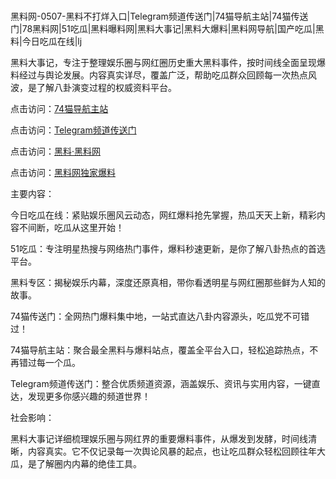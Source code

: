 #
黑料网-0507-黑料不打烊入口|Telegram频道传送门|74猫导航主站|74猫传送门|78黑料网|51吃瓜|黑料曝料网|黑料大事记|黑料大爆料|黑料网导航|国产吃瓜|黑料|今日吃瓜在线|lj

黑料大事记，专注于整理娱乐圈与网红圈历史重大黑料事件，按时间线全面呈现爆料经过与舆论发展。内容真实详尽，覆盖广泛，帮助吃瓜群众回顾每一次热点风波，是了解八卦演变过程的权威资料平台。


点击访问：<a href="https://74mao.com/">74猫导航主站</a>

点击访问：<a href="https://74mao.com/">Telegram频道传送门</a>

点击访问：<a href="https://qfwfg.pages.dev/">黑料·黑料网</a>

点击访问：<a href="https://sdfsh.pages.dev/">黑料网独家爆料</a>


主要内容：

今日吃瓜在线：紧贴娱乐圈风云动态，网红爆料抢先掌握，热瓜天天上新，精彩内容不间断，吃瓜从这里开始！

51吃瓜：专注明星热搜与网络热门事件，爆料秒速更新，是你了解八卦热点的首选平台。

黑料专区：揭秘娱乐内幕，深度还原真相，带你看透明星与网红圈那些鲜为人知的故事。

74猫传送门：全网热门爆料集中地，一站式直达八卦内容源头，吃瓜党不可错过！

74猫导航主站：聚合最全黑料与爆料站点，覆盖全平台入口，轻松追踪热点，不再错过每一个瓜。

Telegram频道传送门：整合优质频道资源，涵盖娱乐、资讯与实用内容，一键直达，发现更多你感兴趣的频道世界！

社会影响：

黑料大事记详细梳理娱乐圈与网红界的重要爆料事件，从爆发到发酵，时间线清晰，内容真实。它不仅记录每一次舆论风暴的起点，也让吃瓜群众轻松回顾往年大瓜，是了解圈内内幕的绝佳工具。

<span style="display:none;">[Canonical link](）</span>
